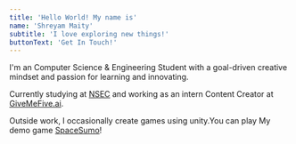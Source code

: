 ```yaml
---
title: 'Hello World! My name is'
name: 'Shreyam Maity'
subtitle: 'I love exploring new things!'
buttonText: 'Get In Touch!'
---
```


I'm an Computer Science & Engineering Student with a goal-driven creative mindset and passion for learning and innovating.

Currently studying at [NSEC](https://nsec.ac.in) and working as an intern Content Creator at [GiveMeFive.ai](https://givemefive.ai).

Outside work, I occasionally create games using unity.You can play My demo game [SpaceSumo](https://shreyammaity.github.io/spacesumo.github.io/)!